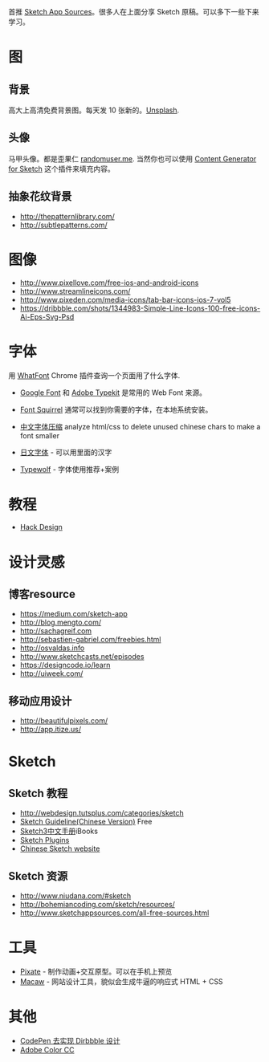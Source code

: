 首推 [Sketch App Sources](http://www.sketchappsources.com/)。很多人在上面分享 Sketch 原稿。可以多下一些下来学习。

# 图

## 背景

高大上高清免费背景图。每天发 10 张新的。[Unsplash](https://unsplash.com/).

## 头像

马甲头像。都是歪果仁 [randomuser.me](https://randomuser.me/photos).
当然你也可以使用 [Content Generator for Sketch](https://github.com/timuric/Content-generator-sketch-plugin) 这个插件来填充内容。

## 抽象花纹背景

+ http://thepatternlibrary.com/
+ http://subtlepatterns.com/

# 图像

+ http://www.pixellove.com/free-ios-and-android-icons
+ http://www.streamlineicons.com/
+ http://www.pixeden.com/media-icons/tab-bar-icons-ios-7-vol5
+ https://dribbble.com/shots/1344983-Simple-Line-Icons-100-free-icons-Ai-Eps-Svg-Psd

# 字体

用 [WhatFont](https://chrome.google.com/webstore/detail/whatfont/jabopobgcpjmedljpbcaablpmlmfcogm?hl=en) Chrome 插件查询一个页面用了什么字体.

+ [Google Font](http://www.google.com/fonts) 和 [Adobe Typekit](https://typekit.com) 是常用的 Web Font 来源。
+ [Font Squirrel](http://www.fontsquirrel.com) 通常可以找到你需要的字体，在本地系统安装。

+ [中文字体压缩](http://font-spider.org/)
 analyze html/css to delete unused chinese chars to make a font smaller

+ [日文字体](http://www.freejapanesefont.com/) - 可以用里面的汉字

+ [Typewolf](http://www.typewolf.com/recommendations) - 字体使用推荐+案例

# 教程

+ [Hack Design](https://hackdesign.org/lessons)

# 设计灵感

## 博客resource

+ https://medium.com/sketch-app
+ http://blog.mengto.com/
+ http://sachagreif.com
+ http://sebastien-gabriel.com/freebies.html
+ http://osvaldas.info
+ http://www.sketchcasts.net/episodes
+ https://designcode.io/learn
+ http://uiweek.com/
## 移动应用设计

+ http://beautifulpixels.com/
+ http://app.itize.us/

# Sketch

## Sketch 教程

+ http://webdesign.tutsplus.com/categories/sketch
+ [Sketch Guideline(Chinese Version)](http://www.ituring.com.cn/book/1305) Free
+ [Sketch3中文手册](http://down.ui.cn/Sketch3cn.ibooks)iBooks
+ [Sketch Plugins](http://awesome-sket.ch/)
+ [Chinese Sketch website](http://sketchcn.com/)

## Sketch 资源

+ http://www.niudana.com/#sketch
+ http://bohemiancoding.com/sketch/resources/
+ http://www.sketchappsources.com/all-free-sources.html

# 工具

+ [Pixate](http://www.pixate.com/) - 制作动画+交互原型。可以在手机上预览
+ [Macaw](http://macaw.co/) - 网站设计工具，貌似会生成牛逼的响应式 HTML + CSS

# 其他

+ [CodePen 去实现 Dirbbble 设计](http://give-n-go.co/)
+ [Adobe Color CC](https://color.adobe.com/)
